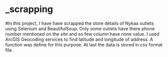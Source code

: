 # _scrapping

#In this project, I have  have scrapped the store details of Nykaa outlets using Selenium and BeautifulSoup. Only some outlets have there phone number mentioned on the site and so few column have none value. 
I used ArcGIS Geocoding services to find latitude and longitude of address. A function was define for this purpose. 
At last the data is stored in csv format file.
